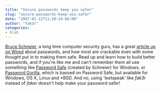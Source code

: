 ```yaml
---
title: "Secure passwords keep you safer"
slug: "secure-passwords-keep-you-safer"
date: "2007-01-12T11:28:24-06:00"
author: "fak3r"
categories:
- blah
---
```


[Bruce Schneier](http://www.schneier.com/), a long time computer security guru, has a great [article up on Wired](http://www.wired.com/news/columns/0,72458-0.html) about passwords, and how most are crackable even with some thought put in to making them safe.  Read up and learn how to build better passwords, and if you're like me and can't remember them all use something like [Password Safe](http://www.schneier.com/blog/archives/2005/06/password_safe.html) (created by Schneier) for Windows. or [Password Gorilla](http://www.fpx.de/fp/Software/Gorilla/), which is bassed on Password Safe, but available for Windows, OS X, Linux and *BSD. And no, using 'leetspeak' like _fak3r_ instead of _faker_ doesn't help make your password safer!
